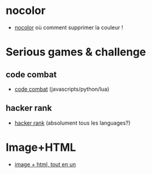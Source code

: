 
nocolor
=======

* [nocolor](https://github.com/tst2005/nocolor) où comment supprimer la couleur !

Serious games & challenge
=========================

code combat
-----------

 * [code combat](http://codecombat.com) (javascripts/python/lua)

hacker rank
-----------

 * [hacker rank](http:/hackerrank.com) (absolument tous les languages?)

Image+HTML
==========

* [image + html, tout en un](http://lcamtuf.coredump.cx/squirrel/#)
